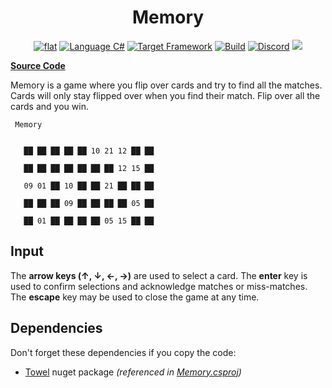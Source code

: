 <h1 align="center">
	Memory
</h1>

<p align="center">
	<a href="https://github.com/ZacharyPatten/dotnet-console-games" alt="GitHub repo"><img alt="flat" src="https://img.shields.io/badge/github-repo-black?logo=github&amp;style=flat"></a>
	<a href="https://docs.microsoft.com/en-us/dotnet/csharp/" alt="GitHub repo"><img alt="Language C#" src="https://img.shields.io/badge/language-C%23-%23178600"></a>
	<a href="https://dotnet.microsoft.com/download"><img src="https://img.shields.io/badge/dynamic/xml?color=%23512bd4&label=target&query=%2F%2FTargetFramework%5B1%5D&url=https%3A%2F%2Fraw.githubusercontent.com%2FZacharyPatten%2Fdotnet-console-games%2Fmaster%2FProjects%2FMaze%2FMaze.csproj&logo=.net" title="Target Framework" alt="Target Framework"></a>
	<a href="https://github.com/ZacharyPatten/dotnet-console-games/actions"><img src="https://github.com/ZacharyPatten/dotnet-console-games/workflows/Maze%20Build/badge.svg" title="Goto Build" alt="Build"></a>
	<a href="https://discord.gg/4XbQbwF" alt="Discord"><img src="https://img.shields.io/discord/557244925712924684?logo=discord&logoColor=ffffff&color=7389D8" title="Go To Discord Server" alt="Discord"/></a>
	<a href="https://github.com/ZacharyPatten/dotnet-console-games/blob/master/LICENSE" alt="license"><img src="https://img.shields.io/badge/license-MIT-green.svg" /></a>
</p>

**[Source Code](Program.cs)**

Memory is a game where you flip over cards and try to find all the matches. Cards will only stay flipped over when you find their match. Flip over all the cards and you win.

```
 Memory


   ██ ██ ██ ██ ██ 10 21 12 ██ ██

   ██ ██ ██ ██ ██ ██ ██ 12 15 ██

   09 01 ██ 10 ██ ██ 21 ██ ██ ██

   ██ ██ ██ 09 ██ ██ ██ ██ 05 ██

   ██ 01 ██ ██ ██ ██ 05 15 ██ ██
```

## Input

The **arrow keys (↑, ↓, ←, →)** are used to select a card. The **enter** key is used to confirm selections and acknowledge matches or miss-matches. The **escape** key may be used to close the game at any time.

## Dependencies

Don't forget these dependencies if you copy the code:

- [Towel](https://github.com/ZacharyPatten/Towel) nuget package _(referenced in [Memory.csproj](Memory.csproj))_
